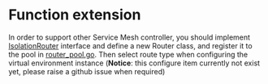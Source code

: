 # Function extension

In order to support other Service Mesh controller, you should implement [IsolationRouter](https://github.com/alibaba/virtual-environment/blob/master/pkg/component/router/router_interface.go) interface and define a new Router class, and register it to the pool in [router_pool.go](https://github.com/alibaba/virtual-environment/blob/master/pkg/component/router/router_pool.go). Then select route type when configuring the virtual environment instance (**Notice**: this configure item currently not exist yet, please raise a github issue when required)
